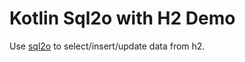 Kotlin Sql2o with H2 Demo
=========================

Use [sql2o](https://github.com/aaberg/sql2o) to select/insert/update data from h2.
